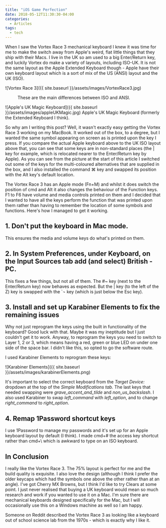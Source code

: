 ```yaml
---
title: "iOS Game Perfection"
date: 2018-05-12T11:30:30-04:00
categories:
  - Articles
tags:
  - tech
---
```


When I saw the Vortex Race 3 mechanical keyboard I knew it was time for me to make the switch away from Apple's weird, flat little things that they ship with their Macs. I live in the UK so am used to a big Enter/Return key, and luckily Vortex do make a variety of layouts, including ISO-UK. It is not the same layout as the Apple Extended Keyboard though - Apple have their own keyboard layout which is a sort of mix of the US (ANSI) layout and the UK (ISO).

![Vortex Race 3]({{ site.baseurl }}/assets/images/VortexRace3.jpg)

<figure>
  <img src="{{ site.baseurl }}/assets/images/UKvsUSKeyboard.png" alt="">
  <figcaption>These are the main differences between ISO and ANSI.</figcaption>
</figure>

![Apple's UK Magic Keyboard]({{ site.baseurl }}/assets/images/appleUKMagic.jpg)
Apple's UK Magic Keyboard (formerly the Extended Keyboard I think).

So why am I writing this post? Well, it wasn't exactly easy getting the Vortex Race 3 working on my MacBook. It worked out of the box, to a degree, but I wanted the same symbol appearing on screen as is printed upon the key I press. If you compare the actual Apple keyboard above to the UK ISO layout above that, you can see that some keys are in non-standard places (the \| key for example, which is relocated nearer to the Enter/Return key by Apple). As you can see from the picture at the start of this article I switched out some of the keys for the multi-coloured alternatives that are supplied in the box, and I also installed the command ⌘ key and swapped its position with the Alt key's default location.

The Vortex Race 3 has an Apple mode (Fn+M) and whilst it does switch the position of cmd and Alt it also changes the behaviour of the Function keys. F1 to F6 have volume and media controls printed on them and I decided that I wanted to have all the keys perform the function that was printed upon them rather than having to remember the location of some symbols and functions. Here's how I managed to get it working.

## 1. Don't put the keyboard in Mac mode.

This ensures the media and volume keys do what's printed on them.

## 2. In System Preferences, under Keyboard, on the Input Sources tab add (and select) British - PC.

This fixes a few things, but not all of them. The #~ key (next to the Enter/Return key) now behaves as expected. But the \| key (to the left of the Z) key is swapped with the `¬ key (which is just below the Esc key).

## 3. Install and set up Karabiner Elements to fix the remaining issues

Why not just reprogram the keys using the built in functionality of the keyboard? Good luck with that. Maybe it was my ineptitude but I just couldn't get it to work. Anyway, to reprogram the keys you need to switch to Layer 1, 2 or 3, which means having a red, green or blue LED on under one side of the space bar. I didn't like this, so opted to go the software route.

I used Karabiner Elements to reprogram these keys:

![Karabiner Elements]({{ site.baseurl }}/assets/images/karabinerElements.png)

It's important to select the correct keyboard from the _Target Device:_ dropdown at the top of the _Simple Modifications tab._ The last keys that needed swapping were _grave_accent_and_tilde_ and _non_us_backslash_. I also used Karabiner to swap _left_command_ with _left_option_, and to change _right_command_ to _right_option_.

## 4. Remap 1Password shortcut keys

I use 1Password to manage my passwords and it's set up for an Apple keyboard layout by default (I think). I made cmd+# the access key shortcut rather than cmd+\ which is awkward to type on an ISO keyboard.

## In Conclusion

I really like the Vortex Race 3. The 75% layout is perfect for me and the build quality is exquisite. I also love the design (although I think I prefer the older keycaps which had the symbols one above the other rather than at an angle). I've got Cherry MX Browns, but I think I'd like to try Clears at some point. I just never realised that buying a UK keyboard would mean so much research and work if you wanted to use it on a Mac. I'm sure there are mechanical keyboards designed specifically for the Mac, but I will occasionally use this on a Windows machine as well so I am happy.

Someone on Reddit described the Vortex Race 3 as looking like a keyboard out of school science lab from the 1970s - which is exactly why I like it.
